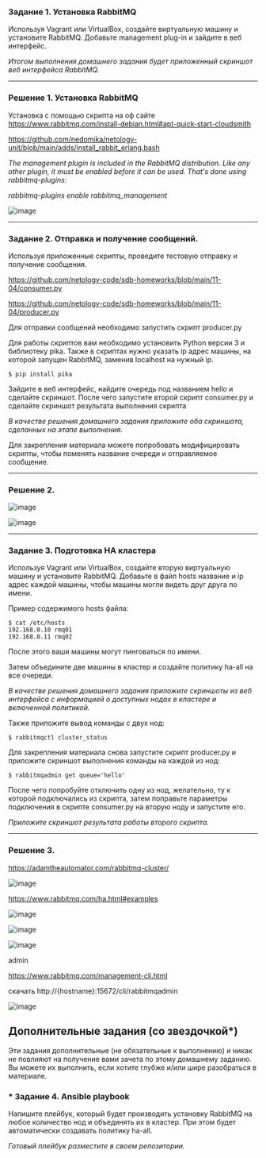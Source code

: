 
### Задание 1. Установка RabbitMQ

Используя Vagrant или VirtualBox, создайте виртуальную машину и установите RabbitMQ.
Добавьте management plug-in и зайдите в веб интерфейс.

*Итогом выполнения домашнего задания будет приложенный скриншот веб интерфейса RabbitMQ.*

---

### Решение 1. Установка RabbitMQ

Установка с помощью скрипта на оф сайте
https://www.rabbitmq.com/install-debian.html#apt-quick-start-cloudsmith

https://github.com/nedomika/netology-unit/blob/main/adds/install_rabbit_erlang.bash

*The management plugin is included in the RabbitMQ distribution. Like any other plugin, it must be enabled before it can be used. That's done using rabbitmq-plugins:*

*rabbitmq-plugins enable rabbitmq_management*

![image](https://user-images.githubusercontent.com/103321705/179762250-a78f68d1-9b22-443c-b514-6e5ecf987e80.png)

---

### Задание 2. Отправка и получение сообщений.

Используя приложенные скрипты, проведите тестовую отправку и получение сообщения.

https://github.com/netology-code/sdb-homeworks/blob/main/11-04/consumer.py

https://github.com/netology-code/sdb-homeworks/blob/main/11-04/producer.py

Для отправки сообщений необходимо запустить скрипт producer.py

Для работы скриптов вам необходимо установить Python версии 3 и библиотеку pika.
Также в скриптах нужно указать ip адрес машины, на которой запущен RabbitMQ, заменив localhost на нужный ip.

```shell script
$ pip install pika
```

Зайдите в веб интерфейс, найдите очередь под названием hello и сделайте скриншот.
После чего запустите второй скрипт consumer.py и сделайте скриншот результата выполнения скрипта

*В качестве решения домашнего задания приложите оба скриншота, сделанных на этапе выполнения.*

Для закрепления материала можете попробовать модифицировать скрипты, чтобы поменять название очереди и отправляемое сообщение.

---

### Решение 2.

![image](https://user-images.githubusercontent.com/103321705/179768520-bd6dec10-ea5f-4290-a378-a270968a4c9c.png)

![image](https://user-images.githubusercontent.com/103321705/179770326-c8bf54ce-9f7e-4694-9683-c288c4c90332.png)

---

### Задание 3. Подготовка HA кластера

Используя Vagrant или VirtualBox, создайте вторую виртуальную машину и установите RabbitMQ.
Добавьте в файл hosts название и ip адрес каждой машины, чтобы машины могли видеть друг друга по имени.

Пример содержимого hosts файла:
```shell script
$ cat /etc/hosts
192.168.0.10 rmq01
192.168.0.11 rmq02
```
После этого ваши машины могут пинговаться по имени.

Затем объедините две машины в кластер и создайте политику ha-all на все очереди.

*В качестве решения домашнего задания приложите скриншоты из веб интерфейса с информацией о доступных нодах в кластере и включенной политикой.*

Также приложите вывод команды с двух нод:

```shell script
$ rabbitmqctl cluster_status
```

Для закрепления материала снова запустите скрипт producer.py и приложите скриншот выполнения команды на каждой из нод:

```shell script
$ rabbitmqadmin get queue='hello'
```

После чего попробуйте отключить одну из нод, желательно, ту к которой подключались из скрипта, затем поправьте параметры подключения в скрипте consumer.py на вторую ноду и запустите его.

*Приложите скриншот результата работы второго скрипта.*

---

### Решение 3.

https://adamtheautomator.com/rabbitmq-cluster/

![image](https://user-images.githubusercontent.com/103321705/179788899-2c243d86-f3ff-40e8-b390-027f6c109cf8.png)

https://www.rabbitmq.com/ha.html#examples

![image](https://user-images.githubusercontent.com/103321705/179790666-8a0c01d1-444b-4058-bfc5-a0e1db6398bf.png)

![image](https://user-images.githubusercontent.com/103321705/179790948-a03eb37e-356b-48f2-b530-95f524fa81b0.png)

![image](https://user-images.githubusercontent.com/103321705/179791154-ee419c4a-4f48-4135-a96c-f6a6b48f1a21.png)

admin

https://www.rabbitmq.com/management-cli.html

скачать http://{hostname}:15672/cli/rabbitmqadmin

![image](https://user-images.githubusercontent.com/103321705/179795143-13933129-8aa5-4d9c-9ee0-7ec90e78e28e.png)



## Дополнительные задания (со звездочкой*)
Эти задания дополнительные (не обязательные к выполнению) и никак не повлияют на получение вами зачета по этому домашнему заданию. Вы можете их выполнить, если хотите глубже и/или шире разобраться в материале.

### * Задание 4. Ansible playbook

Напишите плейбук, который будет производить установку RabbitMQ на любое количество нод и объединять их в кластер.
При этом будет автоматически создавать политику ha-all.

*Готовый плейбук разместите в своем репозитории.*
